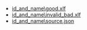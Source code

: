- [id_and_name\good.xlf](id_and_name\good.xlf) 
- [id_and_name\invalid_bad.xlf](id_and_name\invalid_bad.xlf) 
- [id_and_name\source.json](id_and_name\source.json) 
